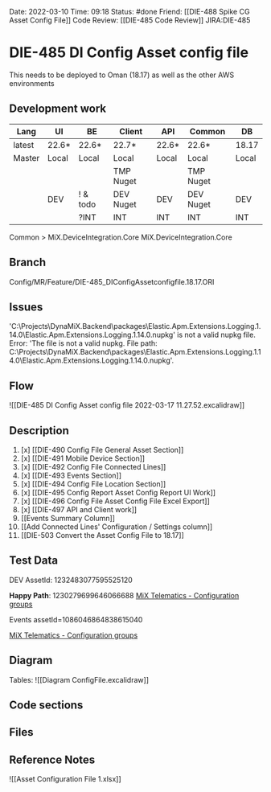Date: 2022-03-10 Time: 09:18
Status: #done
Friend: [[DIE-488 Spike CG Asset Config File]] 
Code Review: [[DIE-485 Code Review]]
JIRA:DIE-485

# DIE-485 DI Config Asset config file

This needs to be deployed to Oman (18.17) as well as the other AWS environments

## Development work

| Lang   | UI    | BE       | Client    | API   | Common    | DB    |
| ------ | ----- | -------- | --------- | ----- | --------- | ----- |
| latest | 22.6* | 22.6*    | 22.7*     | 22.6* | 22.6*     | 18.17 |
| Master | Local | Local    | Local     | Local | Local     | Local |
|        |       |          | TMP Nuget |       | TMP Nuget |       |
|        | DEV   | ! & todo | DEV Nuget | DEV   | DEV Nuget | DEV   |
|        |       | ?INT     | INT       | INT   | INT       | INT   |


Common > MiX.DeviceIntegration.Core
MiX.DeviceIntegration.Core

## Branch

Config/MR/Feature/DIE-485_DIConfigAssetconfigfile.18.17.ORI

## Issues

'C:\Projects\DynaMiX.Backend\packages\Elastic.Apm.Extensions.Logging.1.14.0\Elastic.Apm.Extensions.Logging.1.14.0.nupkg' is not a valid nupkg file. Error: 'The file is not a valid nupkg. File path: C:\Projects\DynaMiX.Backend\packages\Elastic.Apm.Extensions.Logging.1.14.0\Elastic.Apm.Extensions.Logging.1.14.0.nupkg'.


## Flow

![[DIE-485 DI Config Asset config file 2022-03-17 11.27.52.excalidraw]]

## Description
1) [x] [[DIE-490 Config File General Asset Section]]
2) [x] [[DIE-491 Mobile Device Section]]
3) [x] [[DIE-492 Config File Connected Lines]]
4) [x] [[DIE-493 Events Section]]
5) [x] [[DIE-494 Config File Location Section]]
6) [x] [[DIE-495 Config Report Asset Config Report UI Work]]
7) [x] [[DIE-496 Config File Asset Config File Excel Export]]
8) [x] [[DIE-497 API and Client work]]
9) [[Events Summary Column]]
10) [[Add Connected Lines' Configuration / Settings column]]
11) [[DIE-503 Convert the Asset Config File to 18.17]]

## Test Data

DEV
AssetId: 1232483077595525120

**Happy Path**: 1230279699646066688
[MiX Telematics - Configuration groups](http://localhost/MiXFleet/#/config-admin/configuration-groups)

Events assetId=1086046864838615040

[MiX Telematics - Configuration groups](http://localhost/MiXFleet/#/config-admin/configuration-groups/asset/events?assetId=1232483077595525120)

## Diagram

Tables: ![[Diagram ConfigFile.excalidraw]]

## Code sections

## Files

## Reference Notes
![[Asset Configuration File 1.xlsx]]
